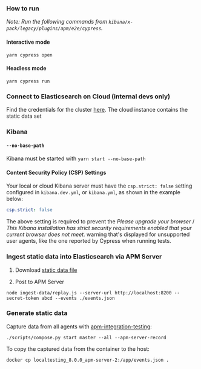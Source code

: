 ### How to run

_Note: Run the following commands from `kibana/x-pack/legacy/plugins/apm/e2e/cypress`._

#### Interactive mode

```
yarn cypress open
```

#### Headless mode

```
yarn cypress run
```

### Connect to Elasticsearch on Cloud (internal devs only)

Find the credentials for the cluster [here](https://github.com/elastic/apm-dev/blob/master/docs/credentials/apm-ui-clusters.md#e2e-cluster). The cloud instance contains the static data set

### Kibana

#### `--no-base-path`

Kibana must be started with `yarn start --no-base-path`

#### Content Security Policy (CSP) Settings

Your local or cloud Kibana server must have the `csp.strict: false` setting
configured in `kibana.dev.yml`, or `kibana.yml`, as shown in the example below:

```yaml
csp.strict: false
```

The above setting is required to prevent the _Please upgrade
your browser_ / _This Kibana installation has strict security requirements
enabled that your current browser does not meet._ warning that's displayed for
unsupported user agents, like the one reported by Cypress when running tests.

### Ingest static data into Elasticsearch via APM Server

1. Download [static data file](https://storage.googleapis.com/apm-ui-e2e-static-data/events.json)

2. Post to APM Server

```
node ingest-data/replay.js --server-url http://localhost:8200 --secret-token abcd --events ./events.json
```

### Generate static data

Capture data from all agents with [apm-integration-testing](https://github.com/elastic/apm-integration-testing):

```
./scripts/compose.py start master --all --apm-server-record
```

To copy the captured data from the container to the host:

```
docker cp localtesting_8.0.0_apm-server-2:/app/events.json .
```
